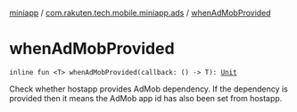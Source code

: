 [miniapp](../index.md) / [com.rakuten.tech.mobile.miniapp.ads](index.md) / [whenAdMobProvided](./when-ad-mob-provided.md)

# whenAdMobProvided

`inline fun <T> whenAdMobProvided(callback: () -> T): `[`Unit`](https://kotlinlang.org/api/latest/jvm/stdlib/kotlin/-unit/index.html)

Check whether hostapp provides AdMob dependency.
If the dependency is provided then it means the AdMob app id has also been set from hostapp.

